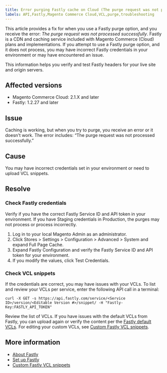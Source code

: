 ```yaml
---
title: Error purging Fastly cache on Cloud (The purge request was not processed successfully)
labels: API,Fastly,Magento Commerce Cloud,VCL,purge,troubleshooting
---
```


This article provides a fix for when you use a Fastly purge option, and you receive the error: _The purge request was not processed successfully_. Fastly is a CDN and caching service included with Magento Commerce (Cloud) plans and implementations. If you attempt to use a Fastly purge option, and it does not process, you may have incorrect Fastly credentials in your environment or may have encountered an issue. 

This information helps you verify and test Fastly headers for your live site and origin servers.

## Affected versions

* Magento Commerce Cloud: 2.1.X and later
* Fastly: 1.2.27 and later

## Issue

Caching is working, but when you try to purge, you receive an error or it doesn't work. The error includes: “The purge request was not processed successfully.”

## Cause

You may have incorrect credentials set in your environment or need to upload VCL snippets.

## Resolve

### Check Fastly credentials

Verify if you have the correct Fastly Service ID and API token in your environment. If you have Staging credentials in Production, the purges may not process or process incorrectly.

1. Log in to your local Magento Admin as an administrator.
1. Click Stores > Settings > Configuration > Advanced > System and expand Full Page Cache.
1. Expand Fastly Configuration and verify the Fastly Service ID and API token for your environment.
1. If you modify the values, click Test Credentials.

### Check VCL snippets

If the credentials are correct, you may have issues with your VCLs. To list and review your VCLs per service, enter the following API call in a terminal:

<pre><code class="language-clike">curl -X GET -s https://api.fastly.com/service/&lt;Service ID>/version/&lt;Editable Version #>/snippet/ -H "Fastly-Key:FASTLY_API_TOKEN"
</code></pre>

Review the list of VCLs. If you have issues with the default VCLs from Fastly, you can upload again or verify the content per the [Fastly default VCLs](https://github.com/fastly/fastly-magento2/tree/master/etc/vcl_snippets). For editing your custom VCLs, see [Custom Fastly VCL snippets](http://devdocs.magento.com/guides/v2.2/cloud/configure/cloud-vcl-custom-snippets.html).

## More information

* [About Fastly](http://devdocs.magento.com/guides/v2.2/cloud/basic-information/cloud-fastly.html)
* [Set up Fastly](http://devdocs.magento.com/guides/v2.2/cloud/access-acct/fastly.html)
* [Custom Fastly VCL snippets](http://devdocs.magento.com/guides/v2.2/cloud/configure/cloud-vcl-custom-snippets.html)
